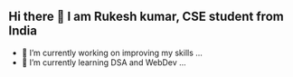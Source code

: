 ## Hi there 👋 I am Rukesh kumar, CSE student from India

<!--
**Rukeshkumar914/Rukeshkumar914** is a ✨ _special_ ✨ repository because its `README.md` (this file) appears on your GitHub profile.

Here are some ideas to get you started:
-->
- 🔭 I’m currently working on improving my skills ...
- 🌱 I’m currently learning DSA and WebDev ...


